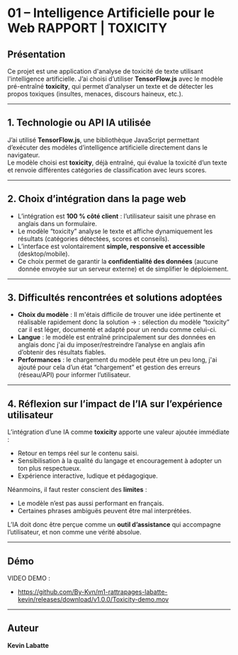 # 01 – Intelligence Artificielle pour le Web RAPPORT  | TOXICITY

## Présentation  
Ce projet est une application d'analyse de toxicité de texte utilisant l'intelligence artificielle.
J’ai choisi d’utiliser **TensorFlow.js** avec le modèle pré-entraîné **toxicity**, qui permet d’analyser un texte et de détecter les propos toxiques (insultes, menaces, discours haineux, etc.).  

---

## 1. Technologie ou API IA utilisée  
J’ai utilisé **TensorFlow.js**, une bibliothèque JavaScript permettant d’exécuter des modèles d’intelligence artificielle directement dans le navigateur.  
Le modèle choisi est **toxicity**, déjà entraîné, qui évalue la toxicité d’un texte et renvoie différentes catégories de classification avec leurs scores.  

---

## 2. Choix d’intégration dans la page web  
- L’intégration est **100 % côté client** : l’utilisateur saisit une phrase en anglais dans un formulaire.  
- Le modèle “toxicity” analyse le texte et affiche dynamiquement les résultats (catégories détectées, scores et conseils).  
- L’interface est volontairement **simple, responsive et accessible** (desktop/mobile).  
- Ce choix permet de garantir la **confidentialité des données** (aucune donnée envoyée sur un serveur externe) et de simplifier le déploiement.  

---

## 3. Difficultés rencontrées et solutions adoptées  
- **Choix du modèle** : Il m'étais difficile de trouver une idée pertinente et réalisable rapidement donc la solution -> : sélection du modèle “toxicity” car il est léger, documenté et adapté pour un rendu comme celui-ci.  
- **Langue** : le modèle est entraîné principalement sur des données en anglais donc j'ai du imposer/restreindre l’analyse en anglais afin d’obtenir des résultats fiables.  
- **Performances** : le chargement du modèle peut être un peu long, j'ai ajouté pour cela d’un état “chargement” et gestion des erreurs (réseau/API) pour informer l’utilisateur.  

---

## 4. Réflexion sur l’impact de l’IA sur l’expérience utilisateur  
L’intégration d’une IA comme **toxicity** apporte une valeur ajoutée immédiate :  
- Retour en temps réel sur le contenu saisi.  
- Sensibilisation à la qualité du langage et encouragement à adopter un ton plus respectueux.  
- Expérience interactive, ludique et pédagogique.  

Néanmoins, il faut rester conscient des **limites** :  
- Le modèle n’est pas aussi performant en français.  
- Certaines phrases ambiguës peuvent être mal interprétées.  

L’IA doit donc être perçue comme un **outil d’assistance** qui accompagne l’utilisateur, et non comme une vérité absolue.  

---

## Démo  
VIDEO DEMO : 
- https://github.com/By-Kvn/m1-rattrapages-labatte-kevin/releases/download/v1.0.0/Toxicity-demo.mov
  

---

## Auteur  
**Kevin Labatte**  
